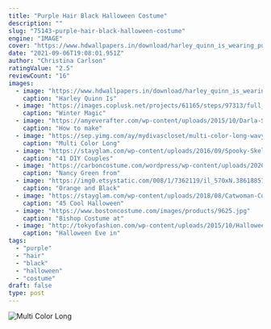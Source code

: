 ```yaml
---
title: "Purple Hair Black Halloween Costume"
description: ""
slug: "75143-purple-hair-black-halloween-costume"
engine: "IMAGE"
cover: "https://www.hdwallpapers.in/download/harley_quinn_is_wearing_purple_eye_mask_hd_halloween_costume-1600x900.jpg"
date: "2021-09-06T19:08:01.951Z"
author: "Christina Carlson"
ratingValue: "2.5"
reviewCount: "16"
images:
  - image: "https://www.hdwallpapers.in/download/harley_quinn_is_wearing_purple_eye_mask_hd_halloween_costume-1600x900.jpg"
    caption: "Harley Quinn Is"
  - image: "https://images.coplusk.net/projects/61165/steps/97313/full_winterspelltut1.jpg"
    caption: "Winter Magic"
  - image: "https://amyeverafter.com/wp-content/uploads/2015/10/Darla-Sherman-costume-from-Finding-Nemo_thumb.jpg"
    caption: "How to make"
  - image: "https://sep.yimg.com/ay/mydivascloset/multi-color-long-wavy-wig-39.jpg"
    caption: "Multi Color Long"
  - image: "https://stayglam.com/wp-content/uploads/2016/09/Spooky-Skeleton-Couples-Costumes.jpg"
    caption: "41 DIY Couples"
  - image: "https://carboncostume.com/wordpress/wp-content/uploads/2020/05/Nancy-Green-from-Big-City-Greens-Costume.jpg"
    caption: "Nancy Green from"
  - image: "https://img0.etsystatic.com/008/1/7362119/il_570xN.386188570_ukyw.jpg"
    caption: "Orange and Black"
  - image: "https://stayglam.com/wp-content/uploads/2018/08/Catwoman-Costume-Idea-for-Halloween.jpg"
    caption: "45 Cool Halloween"
  - image: "https://www.bostoncostume.com/images/products/9625.jpg"
    caption: "Bishop Costume at"
  - image: "http://tokyofashion.com/wp-content/uploads/2015/10/Halloween-in-Japan-Shibuya-15-10-30-047.jpg"
    caption: "Halloween Eve in"
tags:
  - "purple"
  - "hair"
  - "black"
  - "halloween"
  - "costume"
draft: false
type: post
---
```



![Multi Color Long](https://sep.yimg.com/ay/mydivascloset/multi-color-long-wavy-wig-39.jpg "Multi Color Long")


<!--inArticleAds-->

<!--galleryOne-->


<!--inArticleAds-->

<!--galleryTwo-->


<!--galleryThree-->

